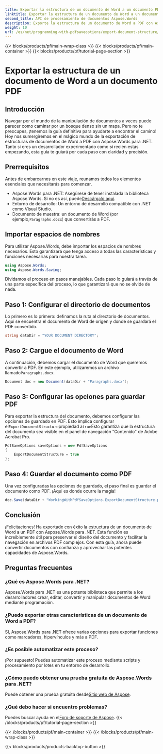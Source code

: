 ```yaml
---
title: Exportar la estructura de un documento de Word a un documento PDF
linktitle: Exportar la estructura de un documento de Word a un documento PDF
second_title: API de procesamiento de documentos Aspose.Words
description: Exporte la estructura de un documento de Word a PDF con Aspose.Words para .NET. Siga nuestra guía paso a paso para conservar el diseño del documento y mejorar la navegación en PDF.
weight: 10
url: /es/net/programming-with-pdfsaveoptions/export-document-structure/
---
```


{{< blocks/products/pf/main-wrap-class >}}
{{< blocks/products/pf/main-container >}}
{{< blocks/products/pf/tutorial-page-section >}}

# Exportar la estructura de un documento de Word a un documento PDF

## Introducción

Navegar por el mundo de la manipulación de documentos a veces puede parecer como caminar por un bosque denso sin un mapa. Pero no te preocupes, ¡tenemos la guía definitiva para ayudarte a encontrar el camino! Hoy nos sumergiremos en el mágico mundo de la exportación de estructuras de documentos de Word a PDF con Aspose.Words para .NET. Tanto si eres un desarrollador experimentado como si recién estás empezando, esta guía te guiará por cada paso con claridad y precisión.

## Prerrequisitos

Antes de embarcarnos en este viaje, reunamos todos los elementos esenciales que necesitarás para comenzar.

- Aspose.Words para .NET: Asegúrese de tener instalada la biblioteca Aspose.Words. Si no es así, puede[Descárgalo aquí](https://releases.aspose.com/words/net/).
- Entorno de desarrollo: Un entorno de desarrollo compatible con .NET como Visual Studio.
-  Documento de muestra: un documento de Word (por ejemplo,`Paragraphs.docx`) que convertirás a PDF.

## Importar espacios de nombres

Para utilizar Aspose.Words, debe importar los espacios de nombres necesarios. Esto garantizará que tenga acceso a todas las características y funciones necesarias para nuestra tarea.

```csharp
using Aspose.Words;
using Aspose.Words.Saving;
```

Dividamos el proceso en pasos manejables. Cada paso lo guiará a través de una parte específica del proceso, lo que garantizará que no se olvide de nada.

## Paso 1: Configurar el directorio de documentos

Lo primero es lo primero: definamos la ruta al directorio de documentos. Aquí se encuentra el documento de Word de origen y donde se guardará el PDF convertido.

```csharp
string dataDir = "YOUR DOCUMENT DIRECTORY";
```

## Paso 2: Cargue el documento de Word

 A continuación, debemos cargar el documento de Word que queremos convertir a PDF. En este ejemplo, utilizaremos un archivo llamado`Paragraphs.docx`.

```csharp
Document doc = new Document(dataDir + "Paragraphs.docx");
```

## Paso 3: Configurar las opciones para guardar PDF

 Para exportar la estructura del documento, debemos configurar las opciones de guardado en PDF. Esto implica configurar el`ExportDocumentStructure`propiedad a`true`Esto garantiza que la estructura del documento sea visible en el panel de navegación "Contenido" de Adobe Acrobat Pro.

```csharp
PdfSaveOptions saveOptions = new PdfSaveOptions
{
    ExportDocumentStructure = true
};
```

## Paso 4: Guardar el documento como PDF

Una vez configuradas las opciones de guardado, el paso final es guardar el documento como PDF. ¡Aquí es donde ocurre la magia!

```csharp
doc.Save(dataDir + "WorkingWithPdfSaveOptions.ExportDocumentStructure.pdf", saveOptions);
```

## Conclusión

¡Felicitaciones! Ha exportado con éxito la estructura de un documento de Word a un PDF con Aspose.Words para .NET. Esta función es increíblemente útil para preservar el diseño del documento y facilitar la navegación en archivos PDF complejos. Con esta guía, ahora puede convertir documentos con confianza y aprovechar las potentes capacidades de Aspose.Words.

## Preguntas frecuentes

### ¿Qué es Aspose.Words para .NET?
Aspose.Words para .NET es una potente biblioteca que permite a los desarrolladores crear, editar, convertir y manipular documentos de Word mediante programación.

### ¿Puedo exportar otras características de un documento de Word a PDF?
Sí, Aspose.Words para .NET ofrece varias opciones para exportar funciones como marcadores, hipervínculos y más a PDF.

### ¿Es posible automatizar este proceso?
¡Por supuesto! Puedes automatizar este proceso mediante scripts y procesamiento por lotes en tu entorno de desarrollo.

### ¿Cómo puedo obtener una prueba gratuita de Aspose.Words para .NET?
 Puede obtener una prueba gratuita desde[Sitio web de Aspose](https://releases.aspose.com/).

### ¿Qué debo hacer si encuentro problemas?
 Puedes buscar ayuda en el[Foro de soporte de Aspose](https://forum.aspose.com/c/words/8).
{{< /blocks/products/pf/tutorial-page-section >}}

{{< /blocks/products/pf/main-container >}}
{{< /blocks/products/pf/main-wrap-class >}}

{{< blocks/products/products-backtop-button >}}

